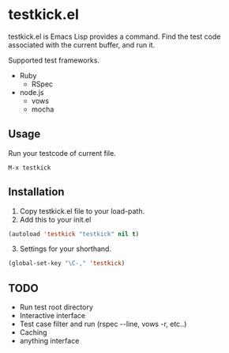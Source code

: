 # testkick.el

testkick.el is Emacs Lisp provides a command.
Find the test code associated with the current buffer, and run it.

Supported test frameworks.
* Ruby
  * RSpec
* node.js
  * vows
  * mocha

## Usage

Run your testcode of current file.
```
M-x testkick
```

## Installation

1. Copy testkick.el file to your load-path.
2. Add this to your init.el 

```cl
(autoload 'testkick "testkick" nil t)
```

3. Settings for your shorthand.

```cl
(global-set-key "\C-," 'testkick)
```

## TODO
* Run test root directory
* Interactive interface
* Test case filter and run (rspec --line, vows -r, etc..)
* Caching
* anything interface

